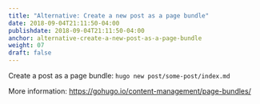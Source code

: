 ```yaml
---
title: "Alternative: Create a new post as a page bundle"
date: 2018-09-04T21:11:50-04:00
publishdate: 2018-09-04T21:11:50-04:00
anchor: alternative-create-a-new-post-as-a-page-bundle
weight: 07
draft: false
---
```


Create a post as a page bundle: `hugo new post/some-post/index.md`

More information: https://gohugo.io/content-management/page-bundles/
